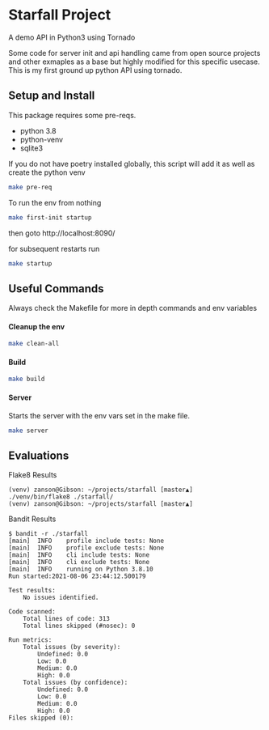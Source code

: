# Starfall Project

A demo API in Python3 using Tornado

Some code for server init and api handling came from open source projects and other exmaples 
as a base but highly modified for this specific usecase. This is my first ground up python API using tornado.

## Setup and Install

This package requires some pre-reqs.
* python 3.8
* python-venv
* sqlite3

If you do not have poetry installed globally, this script will add it as well as create the python venv
```bash
make pre-req
```

To run the env from nothing
```bash
make first-init startup
```
then goto http://localhost:8090/

for subsequent restarts run
```bash
make startup
```

## Useful Commands

Always check the Makefile for more in depth commands and env variables

#### Cleanup the env
```bash
make clean-all
```

#### Build
```bash
make build
```

#### Server
Starts the server with the env vars set in the make file.
```bash
make server
```

## Evaluations

Flake8 Results
```
(venv) zanson@Gibson: ~/projects/starfall [master▲]
./venv/bin/flake8 ./starfall/
(venv) zanson@Gibson: ~/projects/starfall [master▲]

```

Bandit Results
```
$ bandit -r ./starfall
[main]	INFO	profile include tests: None
[main]	INFO	profile exclude tests: None
[main]	INFO	cli include tests: None
[main]	INFO	cli exclude tests: None
[main]	INFO	running on Python 3.8.10
Run started:2021-08-06 23:44:12.500179

Test results:
	No issues identified.

Code scanned:
	Total lines of code: 313
	Total lines skipped (#nosec): 0

Run metrics:
	Total issues (by severity):
		Undefined: 0.0
		Low: 0.0
		Medium: 0.0
		High: 0.0
	Total issues (by confidence):
		Undefined: 0.0
		Low: 0.0
		Medium: 0.0
		High: 0.0
Files skipped (0):

```